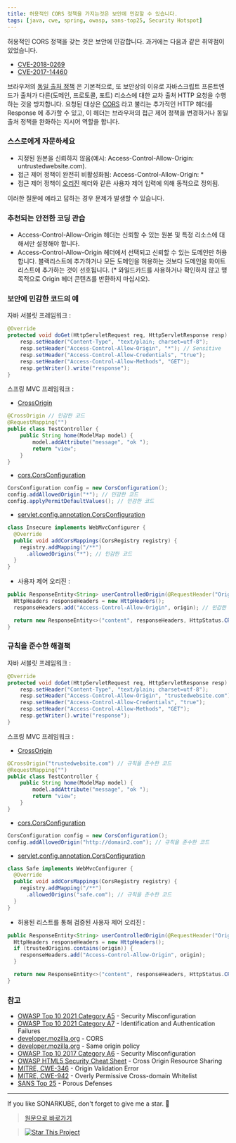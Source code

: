 ```yaml
---
title: 허용적인 CORS 정책을 가지는것은 보안에 민감할 수 있습니다.
tags: [java, cwe, spring, owasp, sans-top25, Security Hotspot]
---
```


허용적인 CORS 정책을 갖는 것은 보안에 민감합니다. 과거에는 다음과 같은 취약점이 있었습니다.

- [CVE-2018-0269](http://cve.mitre.org/cgi-bin/cvename.cgi?name=CVE-2018-0269)
- [CVE-2017-14460](http://cve.mitre.org/cgi-bin/cvename.cgi?name=CVE-2017-14460)

브라우저의 [동일 출처 정책](https://developer.mozilla.org/en-US/docs/Web/Security/Same-origin_policy) 은 기본적으로, 또 보안상의 이유로 자바스크립트 프론트엔드가
출처가 다른(도메인, 프로토콜, 포트) 리소스에 대한 교차 출처 HTTP 요청을 수행하는 것을 방지합니다. 요청된 대상은 [CORS](https://developer.mozilla.org/en-US/docs/Web/HTTP/CORS) 라고 불리는 추가적인 HTTP 헤더를 Response 에 추가할 수 있고,
이 헤더는 브라우저의 접근 제어 정책을 변경하거나 동일 출처 정책을 완화하는 지시어 역할을 합니다.

### 스스로에게 자문하세요

- 지정된 원본을 신뢰하지 않음(예시: Access-Control-Allow-Origin: untrustedwebsite.com).
- 접근 제어 정책이 완전히 비활성화됨: Access-Control-Allow-Origin: \*
- 접근 제어 정책이 [오리진](https://developer.mozilla.org/en-US/docs/Web/HTTP/Headers/Origin) 헤더와 같은 사용자 제어 입력에 의해 동적으로 정의됨.

이러한 질문에 예라고 답하는 경우 문제가 발생할 수 있습니다.

### 추천되는 안전한 코딩 관습

- Access-Control-Allow-Origin 헤더는 신뢰할 수 있는 원본 및 특정 리소스에 대해서만 설정해야 합니다.
- Access-Control-Allow-Origin 헤더에서 선택되고 신뢰할 수 있는 도메인만 허용합니다. 블랙리스트에 추가하거나 모든 도메인을 허용하는 것보다 도메인을 화이트리스트에 추가하는 것이 선호됩니다. (\* 와일드카드를 사용하거나 확인하지 않고 맹목적으로 Origin 헤더 콘텐츠를 반환하지 마십시오).

### 보안에 민감한 코드의 예

자바 서블릿 프레임워크 :

```java
@Override
protected void doGet(HttpServletRequest req, HttpServletResponse resp) throws ServletException, IOException {
    resp.setHeader("Content-Type", "text/plain; charset=utf-8");
    resp.setHeader("Access-Control-Allow-Origin", "*"); // Sensitive
    resp.setHeader("Access-Control-Allow-Credentials", "true");
    resp.setHeader("Access-Control-Allow-Methods", "GET");
    resp.getWriter().write("response");
}
```

스프링 MVC 프레임워크 :

- [CrossOrigin](https://docs.spring.io/spring-framework/docs/current/javadoc-api/org/springframework/web/bind/annotation/CrossOrigin.html)

```java
@CrossOrigin // 민감한 코드
@RequestMapping("")
public class TestController {
    public String home(ModelMap model) {
        model.addAttribute("message", "ok ");
        return "view";
    }
}
```

- [cors.CorsConfiguration](https://docs.spring.io/spring-framework/docs/current/javadoc-api/org/springframework/web/cors/CorsConfiguration.html)

```java
CorsConfiguration config = new CorsConfiguration();
config.addAllowedOrigin("*"); // 민감한 코드
config.applyPermitDefaultValues(); // 민감한 코드
```

- [servlet.config.annotation.CorsConfiguration](https://docs.spring.io/spring-framework/docs/current/javadoc-api/org/springframework/web/servlet/config/annotation/CorsRegistration.html)

```java
class Insecure implements WebMvcConfigurer {
  @Override
  public void addCorsMappings(CorsRegistry registry) {
    registry.addMapping("/**")
      .allowedOrigins("*"); // 민감한 코드
  }
}
```

- 사용자 제어 오리진 :

```java
public ResponseEntity<String> userControlledOrigin(@RequestHeader("Origin") String origin) {
  HttpHeaders responseHeaders = new HttpHeaders();
  responseHeaders.add("Access-Control-Allow-Origin", origin); // 민감한 코드

  return new ResponseEntity<>("content", responseHeaders, HttpStatus.CREATED);
}
```

### 규칙을 준수한 해결책

자바 서블릿 프레임워크 :

```java
@Override
protected void doGet(HttpServletRequest req, HttpServletResponse resp) throws ServletException, IOException {
    resp.setHeader("Content-Type", "text/plain; charset=utf-8");
    resp.setHeader("Access-Control-Allow-Origin", "trustedwebsite.com"); // 규칙을 준수한 코드
    resp.setHeader("Access-Control-Allow-Credentials", "true");
    resp.setHeader("Access-Control-Allow-Methods", "GET");
    resp.getWriter().write("response");
}
```

스프링 MVC 프레임워크 :

- [CrossOrigin](https://docs.spring.io/spring-framework/docs/current/javadoc-api/org/springframework/web/bind/annotation/CrossOrigin.html)

```java
@CrossOrigin("trustedwebsite.com") // 규칙을 준수한 코드
@RequestMapping("")
public class TestController {
    public String home(ModelMap model) {
        model.addAttribute("message", "ok ");
        return "view";
    }
}

```

- [cors.CorsConfiguration](https://docs.spring.io/spring-framework/docs/current/javadoc-api/org/springframework/web/cors/CorsConfiguration.html)

```java
CorsConfiguration config = new CorsConfiguration();
config.addAllowedOrigin("http://domain2.com"); // 규칙을 준수한 코드
```

- [servlet.config.annotation.CorsConfiguration](https://docs.spring.io/spring-framework/docs/current/javadoc-api/org/springframework/web/servlet/config/annotation/CorsRegistration.html)

```java
class Safe implements WebMvcConfigurer {
  @Override
  public void addCorsMappings(CorsRegistry registry) {
    registry.addMapping("/**")
      .allowedOrigins("safe.com"); // 규칙을 준수한 코드
  }
}
```

- 허용된 리스트를 통해 검증된 사용자 제어 오리진 :

```java
public ResponseEntity<String> userControlledOrigin(@RequestHeader("Origin") String origin) {
  HttpHeaders responseHeaders = new HttpHeaders();
  if (trustedOrigins.contains(origin)) {
    responseHeaders.add("Access-Control-Allow-Origin", origin);
  }

  return new ResponseEntity<>("content", responseHeaders, HttpStatus.CREATED);
}
```

### 참고

- [OWASP Top 10 2021 Category A5]() - Security Misconfiguration
- [OWASP Top 10 2021 Category A7]() - Identification and Authentication Failures
- [developer.mozilla.org]() - CORS
- [developer.mozilla.org]() - Same origin policy
- [OWASP Top 10 2017 Category A6]() - Security Misconfiguration
- [OWASP HTML5 Security Cheat Sheet]() - Cross Origin Resource Sharing
- [MITRE, CWE-346]() - Origin Validation Error
- [MITRE, CWE-942]() - Overly Permissive Cross-domain Whitelist
- [SANS Top 25]() - Porous Defenses

---

If you like SONARKUBE, don't forget to give me a star. :star2:

> [원문으로 바로가기](https://rules.sonarsource.com/java/tag/spring/RSPEC-5122)

> [![Star This Project](https://img.shields.io/github/stars/kantabile/sonarkube.svg?label=Stars&style=social)](https://github.com/kantabile/sonarkube)
